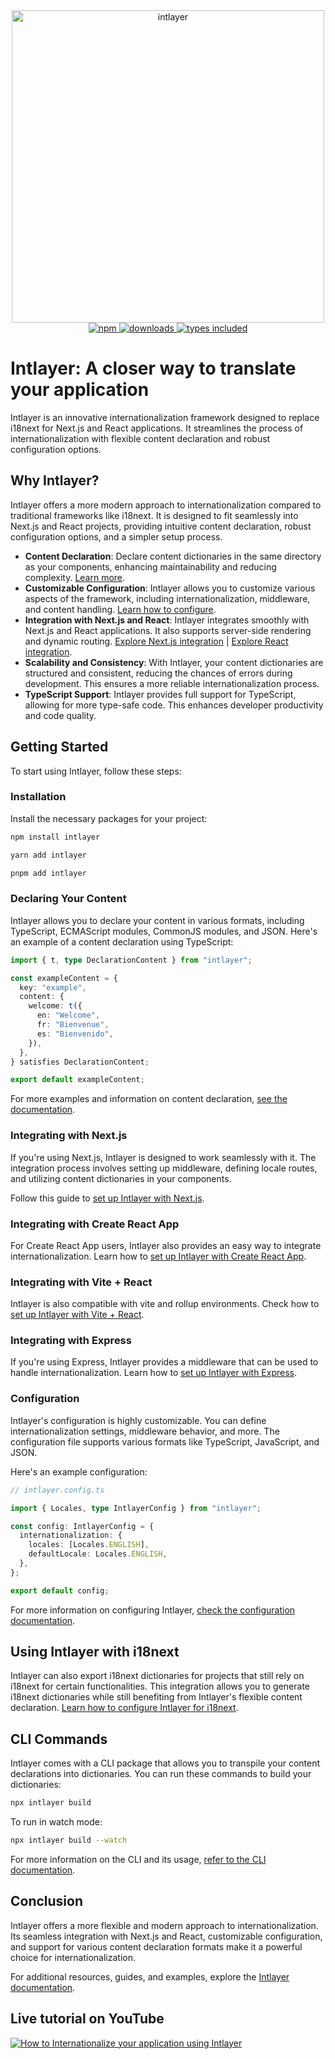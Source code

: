 <div align="center">
  <a href="https://www.npmjs.com/package/intlayer">
    <img src="docs/assets/logo.png" width="500" alt="intlayer" />
  </a>
</div>

<div align="center">
  <a href="https://www.npmjs.com/package/intlayer">
    <img alt="npm" src="https://img.shields.io/npm/v/intlayer.svg?labelColor=49516F&color=8994BC" />
  </a>
  <a href="https://npmjs.org/package/intlayer">
    <img alt="downloads" src="https://badgen.net/npm/dm/intlayer?labelColor=49516F&color=8994BC" />
  </a>
  <a href="https://npmjs.org/package/intlayer">
    <img alt="types included" src="https://badgen.net/npm/types/intlayer?labelColor=49516F&color=8994BC" 
  />
  </a>
</div>

# Intlayer: A closer way to translate your application

Intlayer is an innovative internationalization framework designed to replace i18next for Next.js and React applications. It streamlines the process of internationalization with flexible content declaration and robust configuration options.

## Why Intlayer?

Intlayer offers a more modern approach to internationalization compared to traditional frameworks like i18next. It is designed to fit seamlessly into Next.js and React projects, providing intuitive content declaration, robust configuration options, and a simpler setup process.

- **Content Declaration**: Declare content dictionaries in the same directory as your components, enhancing maintainability and reducing complexity. [Learn more](https://github.com/intlayer-org/intlayer/blob/main/docs/docs/content_declaration_en.md).
- **Customizable Configuration**: Intlayer allows you to customize various aspects of the framework, including internationalization, middleware, and content handling. [Learn how to configure](https://github.com/intlayer-org/intlayer/blob/main/docs/docs/configuration_en.md).
- **Integration with Next.js and React**: Intlayer integrates smoothly with Next.js and React applications. It also supports server-side rendering and dynamic routing. [Explore Next.js integration](https://github.com/intlayer-org/intlayer/blob/main/docs/docs/intlayer_with_nextjs_en.md) | [Explore React integration](https://github.com/intlayer-org/intlayer/blob/main/docs/docs/intlayer_with_create_react_app_en.md).
- **Scalability and Consistency**: With Intlayer, your content dictionaries are structured and consistent, reducing the chances of errors during development. This ensures a more reliable internationalization process.
- **TypeScript Support**: Intlayer provides full support for TypeScript, allowing for more type-safe code. This enhances developer productivity and code quality.

## Getting Started

To start using Intlayer, follow these steps:

### Installation

Install the necessary packages for your project:

```bash
npm install intlayer
```

```bash
yarn add intlayer
```

```bash
pnpm add intlayer
```

### Declaring Your Content

Intlayer allows you to declare your content in various formats, including TypeScript, ECMAScript modules, CommonJS modules, and JSON. Here's an example of a content declaration using TypeScript:

```typescript
import { t, type DeclarationContent } from "intlayer";

const exampleContent = {
  key: "example",
  content: {
    welcome: t({
      en: "Welcome",
      fr: "Bienvenue",
      es: "Bienvenido",
    }),
  },
} satisfies DeclarationContent;

export default exampleContent;
```

For more examples and information on content declaration, [see the documentation](https://github.com/intlayer-org/intlayer/blob/main/docs/docs/content_declaration_en.md).

### Integrating with Next.js

If you're using Next.js, Intlayer is designed to work seamlessly with it. The integration process involves setting up middleware, defining locale routes, and utilizing content dictionaries in your components.

Follow this guide to [set up Intlayer with Next.js](https://github.com/intlayer-org/intlayer/blob/main/docs/docs/intlayer_with_nextjs_en.md).

### Integrating with Create React App

For Create React App users, Intlayer also provides an easy way to integrate internationalization. Learn how to [set up Intlayer with Create React App](https://github.com/intlayer-org/intlayer/blob/main/docs/docs/intlayer_with_create_react_app_en.md).

### Integrating with Vite + React

Intlayer is also compatible with vite and rollup environments. Check how to [set up Intlayer with Vite + React](https://github.com/intlayer-org/intlayer/blob/main/docs/docs/intlayer_with_vite+react_en.md).

### Integrating with Express

If you're using Express, Intlayer provides a middleware that can be used to handle internationalization. Learn how to [set up Intlayer with Express](https://github.com/intlayer-org/intlayer/blob/main/docs/docs/intlayer_with_express_en.md).

### Configuration

Intlayer's configuration is highly customizable. You can define internationalization settings, middleware behavior, and more. The configuration file supports various formats like TypeScript, JavaScript, and JSON.

Here's an example configuration:

```typescript
// intlayer.config.ts

import { Locales, type IntlayerConfig } from "intlayer";

const config: IntlayerConfig = {
  internationalization: {
    locales: [Locales.ENGLISH],
    defaultLocale: Locales.ENGLISH,
  },
};

export default config;
```

For more information on configuring Intlayer, [check the configuration documentation](https://github.com/intlayer-org/intlayer/blob/main/docs/docs/configuration_en.md).

## Using Intlayer with i18next

Intlayer can also export i18next dictionaries for projects that still rely on i18next for certain functionalities. This integration allows you to generate i18next dictionaries while still benefiting from Intlayer's flexible content declaration. [Learn how to configure Intlayer for i18next](https://github.com/intlayer-org/intlayer/blob/main/docs/docs/intlayer_with_i18next_en.md).

## CLI Commands

Intlayer comes with a CLI package that allows you to transpile your content declarations into dictionaries. You can run these commands to build your dictionaries:

```bash
npx intlayer build
```

To run in watch mode:

```bash
npx intlayer build --watch
```

For more information on the CLI and its usage, [refer to the CLI documentation](https://github.com/intlayer-org/intlayer/blob/main/docs/docs/intlayer_cli_en.md).

## Conclusion

Intlayer offers a more flexible and modern approach to internationalization. Its seamless integration with Next.js and React, customizable configuration, and support for various content declaration formats make it a powerful choice for internationalization.

For additional resources, guides, and examples, explore the [Intlayer documentation](https://github.com/intlayer-org/intlayer/blob/main/docs/docs/intlayer_with_nextjs_en.md).

## Live tutorial on YouTube

[![How to Internationalize your application using Intlayer](https://i.ytimg.com/vi/W2G7KxuSD4c/hqdefault.jpg?sqp=-oaymwEcCNACELwBSFXyq4qpAw4IARUAAIhCGAFwAcABBg==&rs=AOn4CLDtyJ4uYotEjl12nZ_gZKZ_kjEgOQ)](https://youtu.be/W2G7KxuSD4c?si=GyU_KpVhr61razRw)
